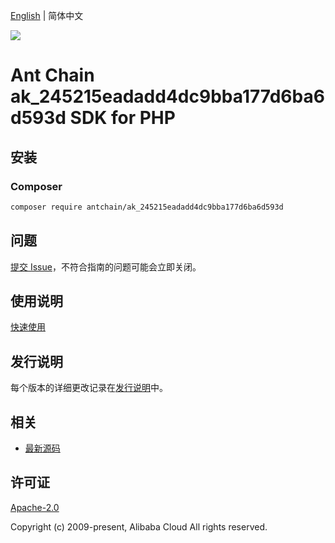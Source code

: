 [English](README.md) | 简体中文

![](https://aliyunsdk-pages.alicdn.com/icons/AlibabaCloud.svg)

# Ant Chain ak_245215eadadd4dc9bba177d6ba6d593d SDK for PHP

## 安装

### Composer

```bash
composer require antchain/ak_245215eadadd4dc9bba177d6ba6d593d
```

## 问题

[提交 Issue](https://github.com/alipay/antchain-openapi-prod-sdk/issues/new)，不符合指南的问题可能会立即关闭。

## 使用说明

[快速使用](https://github.com/alipay/antchain-openapi-prod-sdk)

## 发行说明

每个版本的详细更改记录在[发行说明](./ChangeLog.txt)中。

## 相关

* [最新源码](https://github.com/antchain-openapi-sdk-php)

## 许可证

[Apache-2.0](http://www.apache.org/licenses/LICENSE-2.0)

Copyright (c) 2009-present, Alibaba Cloud All rights reserved.
